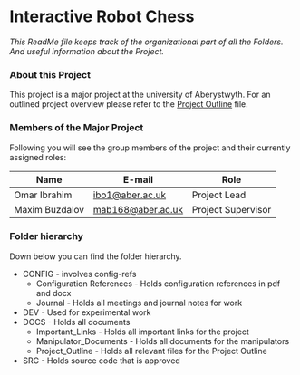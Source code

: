 # Interactive Robot Chess

*This ReadMe file keeps track of the organizational part of all the Folders. And useful information about the Project.*

### About this Project
This project is a major project at the university of Aberystwyth. For an outlined project overview please refer to the [Project Outline](DOCS/Project_Outline/MMP_ProjectOutline.pdf) file.

### Members of the Major Project
Following you will see the group members of the project and their currently assigned roles:

Name | E-mail | Role
------------ | ------------- | -------------
Omar Ibrahim | ibo1@aber.ac.uk | Project Lead
Maxim Buzdalov | mab168@aber.ac.uk | Project Supervisor

### Folder hierarchy
Down below you can find the folder hierarchy.

* CONFIG						- involves config-refs
    * Configuration References  - Holds configuration references in pdf and docx
	* Journal					- Holds all meetings and journal notes for work
* DEV							- Used for experimental work
* DOCS                          - Holds all documents
    * Important_Links		- Holds all important links for the project
    * Manipulator_Documents     - Holds all documents for the manipulators
    * Project_Outline		- Holds all relevant files for the Project Outline
* SRC                           - Holds source code that is approved
